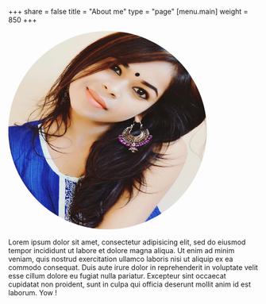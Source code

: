 +++
share = false
title = "About me"
type = "page"
[menu.main]
weight = 850
+++

<img src="./profile_picture.jpeg" style="height:400px;width:400px;border-radius: 50%;">

Lorem ipsum dolor sit amet, consectetur adipisicing elit, sed do eiusmod
tempor incididunt ut labore et dolore magna aliqua. Ut enim ad minim veniam,
quis nostrud exercitation ullamco laboris nisi ut aliquip ex ea commodo
consequat. Duis aute irure dolor in reprehenderit in voluptate velit esse
cillum dolore eu fugiat nulla pariatur. Excepteur sint occaecat cupidatat non
proident, sunt in culpa qui officia deserunt mollit anim id est laborum. Yow !